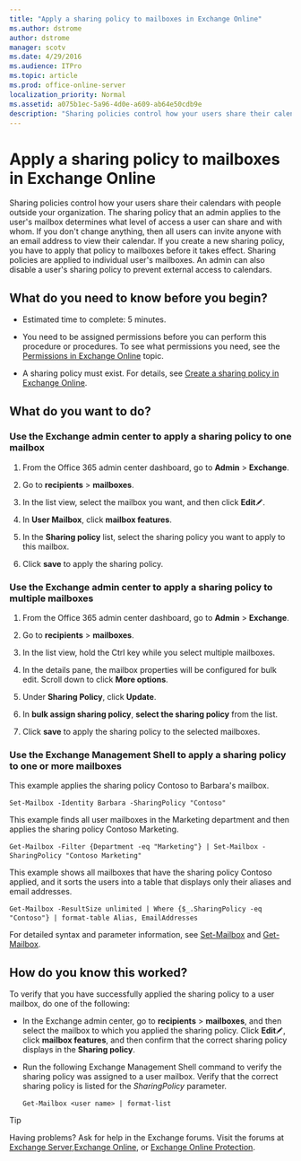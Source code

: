 ```yaml
---
title: "Apply a sharing policy to mailboxes in Exchange Online"
ms.author: dstrome
author: dstrome
manager: scotv
ms.date: 4/29/2016
ms.audience: ITPro
ms.topic: article
ms.prod: office-online-server
localization_priority: Normal
ms.assetid: a075b1ec-5a96-4d0e-a609-ab64e50cdb9e
description: "Sharing policies control how your users share their calendars with people outside your organization. The sharing policy that an admin applies to the user's mailbox determines what level of access a user can share and with whom. If you don't change anything, then all users can invite anyone with an email address to view their calendar. If you create a new sharing policy, you have to apply that policy to mailboxes before it takes effect. Sharing policies are applied to individual user's mailboxes. An admin can also disable a user's sharing policy to prevent external access to calendars."
---
```


# Apply a sharing policy to mailboxes in Exchange Online

Sharing policies control how your users share their calendars with people outside your organization. The sharing policy that an admin applies to the user's mailbox determines what level of access a user can share and with whom. If you don't change anything, then all users can invite anyone with an email address to view their calendar. If you create a new sharing policy, you have to apply that policy to mailboxes before it takes effect. Sharing policies are applied to individual user's mailboxes. An admin can also disable a user's sharing policy to prevent external access to calendars.
  
## What do you need to know before you begin?

- Estimated time to complete: 5 minutes.
    
- You need to be assigned permissions before you can perform this procedure or procedures. To see what permissions you need, see the [Permissions in Exchange Online](../../permissions/permissions.md) topic. 
    
- A sharing policy must exist. For details, see [Create a sharing policy in Exchange Online](create-a-sharing-policy.md).
    
## What do you want to do?

### Use the Exchange admin center to apply a sharing policy to one mailbox
<a name="BKMK_EAC"> </a>

1. From the Office 365 admin center dashboard, go to **Admin** \> **Exchange**.
    
2. Go to **recipients** \> **mailboxes**.
    
3. In the list view, select the mailbox you want, and then click **Edit**![Edit icon](../../media/ITPro_EAC_EditIcon.gif).
    
4. In **User Mailbox**, click **mailbox features**.
    
5. In the **Sharing policy** list, select the sharing policy you want to apply to this mailbox. 
    
6. Click **save** to apply the sharing policy. 
    
### Use the Exchange admin center to apply a sharing policy to multiple mailboxes
<a name="BKMK_EAC"> </a>

1. From the Office 365 admin center dashboard, go to **Admin** \> **Exchange**.
    
2. Go to **recipients** \> **mailboxes**.
    
3. In the list view, hold the Ctrl key while you select multiple mailboxes.
    
4. In the details pane, the mailbox properties will be configured for bulk edit. Scroll down to click **More options**.
    
5. Under **Sharing Policy**, click **Update**.
    
6. In **bulk assign sharing policy**, **select the sharing policy** from the list. 
    
7. Click **save** to apply the sharing policy to the selected mailboxes. 
    
### Use the Exchange Management Shell to apply a sharing policy to one or more mailboxes
<a name="BKMK_Shell"> </a>

This example applies the sharing policy Contoso to Barbara's mailbox.
  
```
Set-Mailbox -Identity Barbara -SharingPolicy "Contoso"

```

This example finds all user mailboxes in the Marketing department and then applies the sharing policy Contoso Marketing.
  
```
Get-Mailbox -Filter {Department -eq "Marketing"} | Set-Mailbox -SharingPolicy "Contoso Marketing"

```

This example shows all mailboxes that have the sharing policy Contoso applied, and it sorts the users into a table that displays only their aliases and email addresses.
  
```
Get-Mailbox -ResultSize unlimited | Where {$_.SharingPolicy -eq "Contoso"} | format-table Alias, EmailAddresses
```

For detailed syntax and parameter information, see [Set-Mailbox](http://technet.microsoft.com/library/a0d413b9-d949-4df6-ba96-ac0906dedae2.aspx) and [Get-Mailbox](http://technet.microsoft.com/library/8a5a6eb9-4a75-47f9-ae3b-a3ba251cf9a8.aspx).
  
## How do you know this worked?

To verify that you have successfully applied the sharing policy to a user mailbox, do one of the following:
  
- In the Exchange admin center, go to **recipients** \> **mailboxes**, and then select the mailbox to which you applied the sharing policy. Click **Edit**![Edit icon](../../media/ITPro_EAC_EditIcon.gif), click **mailbox features**, and then confirm that the correct sharing policy displays in the **Sharing policy**.
    
- Run the following Exchange Management Shell command to verify the sharing policy was assigned to a user mailbox. Verify that the correct sharing policy is listed for the  _SharingPolicy_ parameter. 
    
  ```
  Get-Mailbox <user name> | format-list
  ```

> [!TIP]
> Having problems? Ask for help in the Exchange forums. Visit the forums at [Exchange Server](https://go.microsoft.com/fwlink/p/?linkId=60612),[Exchange Online](https://go.microsoft.com/fwlink/p/?linkId=267542), or [Exchange Online Protection](https://go.microsoft.com/fwlink/p/?linkId=285351). 
  

